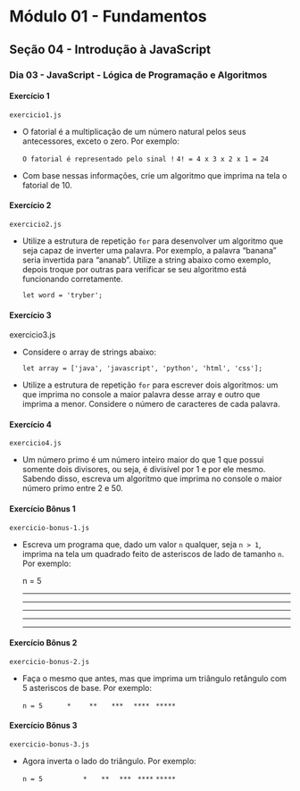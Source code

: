 # Módulo 01 - Fundamentos
## Seção 04 - Introdução à JavaScript
### Dia 03 - JavaScript - Lógica de Programação e Algoritmos

#### Exercício 1

    exercicio1.js

- O fatorial é a multiplicação de um número natural pelos seus antecessores, exceto o zero. Por exemplo:

    `O fatorial é representado pelo sinal !`
    `4! = 4 x 3 x 2 x 1 = 24`

- Com base nessas informações, crie um algoritmo que imprima na tela o fatorial de 10.

#### Exercício 2

    exercicio2.js

- Utilize a estrutura de repetição `for` para desenvolver um algoritmo que seja capaz de inverter uma palavra. Por exemplo, a palavra “banana” seria invertida para “ananab”. Utilize a string abaixo como exemplo, depois troque por outras para verificar se seu algoritmo está funcionando corretamente.

    `let word = 'tryber';`

#### Exercício 3

   exercicio3.js

- Considere o array de strings abaixo:

    `let array = ['java', 'javascript', 'python', 'html', 'css'];`

- Utilize a estrutura de repetição `for` para escrever dois algoritmos: um que imprima no console a maior palavra desse array e outro que imprima a menor. Considere o número de caracteres de cada palavra.

#### Exercício 4

    exercicio4.js

- Um número primo é um número inteiro maior do que 1 que possui somente dois divisores, ou seja, é divisível por 1 e por ele mesmo. Sabendo disso, escreva um algoritmo que imprima no console o maior número primo entre 2 e 50.

#### Exercício Bônus 1

    exercicio-bonus-1.js

- Escreva um programa que, dado um valor `n` qualquer, seja `n > 1`, imprima na tela um quadrado feito de asteriscos de lado de tamanho `n`. Por exemplo:

    n = 5
         
    *****
    *****
    *****
    *****
    *****

#### Exercício Bônus 2

    exercicio-bonus-2.js

- Faça o mesmo que antes, mas que imprima um triângulo retângulo com 5 asteriscos de base. Por exemplo:

    `n = 5`
    `     `
    `*    `
    `**   `
    `***  `
    `**** `
    `*****`

#### Exercício Bônus 3

    exercicio-bonus-3.js

- Agora inverta o lado do triângulo. Por exemplo:

    `n = 5`
    `     `
    `    *`
    `   **`
    `  ***`
    ` ****`
    `*****`